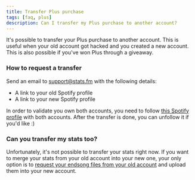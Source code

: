 ```yaml
---
title: Transfer Plus purchase
tags: [faq, plus]
description: Can I transfer my Plus purchase to another account?
---
```


It's possible to transfer your Plus purchase to another account. This is useful when your old account got hacked and you created a new account. This is also possible if you've won Plus through a giveaway.

### How to request a transfer

Send an email to [support@stats.fm](mailto:support@stats.fm) with the following details:

- A link to your old Spotify profile
- A link to your new Spotify profile

In order to validate you own both accounts, you need to follow [this Spotify profile](https://open.spotify.com/user/zwm5ckwimgvmvl1r2ih4xko25) with both accounts. After the transfer is done, you can unfollow it if you'd like :)

### Can you transfer my stats too?

Unfortunately, it's not possible to transfer your stats right now. If you want to merge your stats from your old account into your new one, your only option is to [request your endsong files from your old account](../import/streaming-history) and upload them into your new account.
